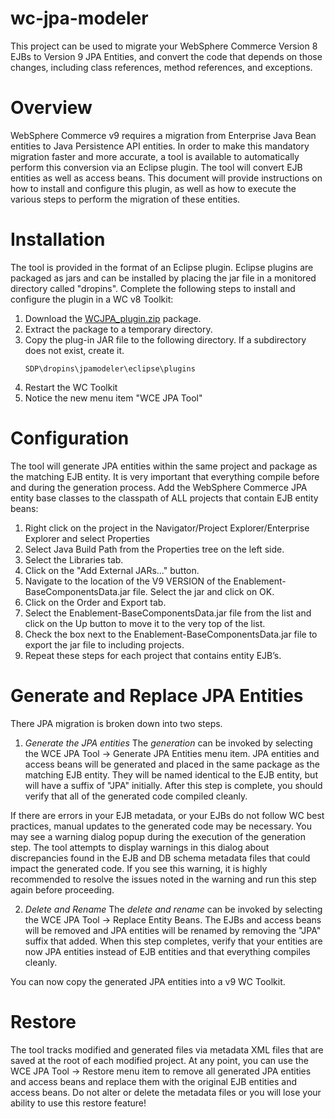 # wc-jpa-modeler

This project can be used to migrate your WebSphere Commerce Version 8 EJBs to Version 9 JPA Entities, and convert the code that depends on those changes, including class references, method references, and exceptions.

# Overview
  WebSphere Commerce v9 requires a migration from Enterprise Java Bean entities to Java Persistence API entities. In order to make this mandatory migration faster and more accurate, a tool is available to automatically perform this conversion via an Eclipse plugin.  The tool will convert EJB entities as well as access beans.  This document will provide instructions on how to install and configure this plugin, as well as how to execute the various steps to perform the migration of these entities.

# Installation
  The tool is provided in the format of an Eclipse plugin.  Eclipse plugins are packaged as jars and can be installed by placing the jar file in a monitored directory called "dropins".  Complete the following steps to install and configure the plugin in a WC v8 Toolkit:
  1. Download the [WCJPA_plugin.zip](WCJPA_plugin.zip) package. 
  2. Extract the package to a temporary directory.
  3. Copy the plug-in JAR file to the following directory. If a subdirectory does not exist, create it. 
     ```
     SDP\dropins\jpamodeler\eclipse\plugins
     ```
  4. Restart the WC Toolkit
  5. Notice the new menu item "WCE JPA Tool"

# Configuration
  The tool will generate JPA entities within the same project and package as the matching EJB entity.  It is very important that everything compile before and during the generation process. Add the WebSphere Commerce JPA entity base classes to the classpath of ALL projects that contain EJB entity beans:

  1. Right click on the project in the Navigator/Project Explorer/Enterprise Explorer and select Properties
  2. Select Java Build Path from the Properties tree on the left side.
  3. Select the Libraries tab.
  4. Click on the "Add External JARs..." button.
  5. Navigate to the location of the V9 VERSION of the Enablement-BaseComponentsData.jar file. Select the jar and click on OK.
  6. Click on the Order and Export tab.  
  7. Select the Enablement-BaseComponentsData.jar file from the list and click on the Up button to move it to the very top of the list.
  8. Check the box next to the Enablement-BaseComponentsData.jar file to export the jar file to including projects.
  9. Repeat these steps for each project that contains entity EJB’s.

# Generate and Replace JPA Entities
  There JPA migration is broken down into two steps.
  
  1. *Generate the JPA entities*  The _generation_ can be invoked by selecting the WCE JPA Tool -> Generate JPA Entities menu item. JPA entities and access beans will be generated and placed in the same package as the matching EJB entity.  They will be named identical to the EJB entity, but will have a suffix of "JPA" initially.  After this step is complete, you should verify that all of the generated code compiled cleanly.  

  If there are errors in your EJB metadata, or your EJBs do not follow WC best practices, manual updates to the generated code may be necessary.  You may see a warning dialog popup during the execution of the generation step.  The tool attempts to display warnings in this dialog about discrepancies found in the EJB and DB schema metadata files that could impact the generated code.  If you see this warning, it is highly recommended to resolve the issues noted in the warning and run this step again before proceeding.

  2. *Delete and Rename* The _delete and rename_ can be invoked by selecting the WCE JPA Tool -> Replace Entity Beans. The EJBs and access beans will be removed and JPA entities will be renamed by removing the "JPA" suffix that added. When this step completes, verify that your entities are now JPA entities instead of EJB entities and that everything compiles cleanly.  

  You can now copy the generated JPA entities into a v9 WC Toolkit.

# Restore

  The tool tracks modified and generated files via metadata XML files that are saved at the root of each modified project.  At any point, you can use the WCE JPA Tool → Restore menu item to remove all generated JPA entities and access beans and replace them with the original EJB entities and access beans.  Do not alter or delete the metadata files or you will lose your ability to use this restore feature!


